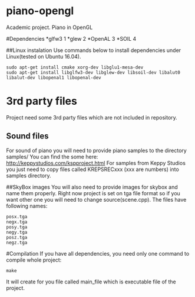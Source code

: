 # piano-opengl
Academic project. Piano in OpenGL

#Dependencies
*glfw3 1
*glew 2
*OpenAL 3
*SOIL 4


##Linux instalation
Use commands below to install dependencies under Linux(tested on Ubuntu 16.04).
```
sudo apt-get install cmake xorg-dev libglu1-mesa-dev
sudo apt-get install libglfw3-dev libglew-dev libsoil-dev libalut0 libalut-dev libopenal1 libopenal-dev
```

# 3rd party files
Project need some 3rd party files which are not included in repository.

## Sound files
For sound of piano you will need to provide piano samples to the directory samples/
You can find the some here: http://keppystudios.com/kspproject.html
For samples from Keppy Studios you just need to copy files called KREPSRECxxx (xxx are numbers) into samples directory.

##SkyBox images
You will also need to provide images for skybox and name them properly. Right now project is set on tga file format so if you want other one you will need to change source(scene.cpp).
The files have following names:
```
posx.tga
negx.tga
posy.tga
negy.tga
posz.tga
negz.tga
```

#Compilation
If you have all dependencies, you need only one command to compile whole project:
```
make
```
It will create for you file called main_file which is executable file of the project.
